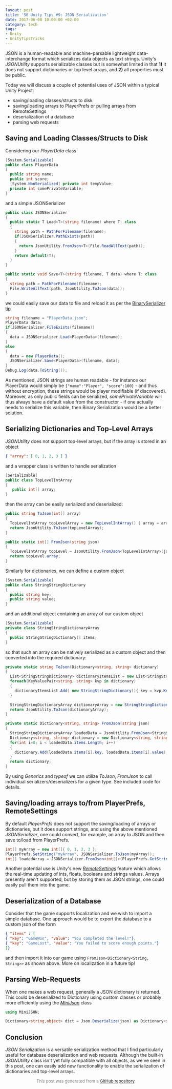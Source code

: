 ```yaml
---
layout: post
title: '50 Unity Tips #9: JSON Serialization'
date: 2017-06-08 10:00:00 +02:00
category: tech
tags:
- Unity
- UnityTipsTricks
---
```


JSON is a human-readable and machine-parsable lightweight data-interchange format which serializes data objects as text strings. Unity's *JSONUtility* supports serializable classes but is somewhat limited in that **1)** it does not support dictionaries or top level arrays, and **2)** all properties must be public. 

Today we will discuss a couple of potential uses of JSON within a typical Unity Project:
- saving/loading classes/structs to disk
- saving/loading arrays to PlayerPrefs or pulling arrays from RemoteSettings
- deserialization of a database
- parsing web requests

## Saving and Loading Classes/Structs to Disk

Considering our *PlayerData* class 

```C#
[System.Serializable]
public class PlayerData
{
  public string name;
  public int score;
  [System.NonSerialized] private int tempValue;
  private int somePrivateVariable;
}
```

and a simple JSONSerializer

```C#
public class JSONSerializer
{
  public static T Load<T>(string filename) where T: class
  {
    string path = PathForFilename(filename);
    if(JSONSerializer.PathExists(path))
    {
      return JsonUtility.FromJson<T>(File.ReadAllText(path));
    }
    return default(T);
  }
}

public static void Save<T>(string filename, T data) where T: class
{
  string path = PathForFilename(filename);
  File.WriteAllText(path, JsonUtility.ToJson(data));
}
```

we could easily save our data to file and reload it as per the [BinarySerializer tip](https://github.com/defuncart/50-unity-tips/tree/master/%2307-BinarySerialization)

```C#
string filename = "PlayerData.json";
PlayerData data;
if(JSONSerializer.FileExists(filename))
{
  data = JSONSerializer.Load<PlayerData>(filename);
}
else
{
  data = new PlayerData();
  JSONSerializer.Save<PlayerData>(filename, data);
}
Debug.Log(data.ToString());
```

As mentioned, JSON strings are human readable - for instance our PlayerData would simply be ```{"name":"Player", "score":100}``` - and thus without encryption, these strings would be player modifiable (if discovered). Moreover, as only public fields can be serialized, *somePrivateVariable* will thus always have a default value from the constructor - if one actually needs to serialize this variable, then Binary Serialization would be a better solution.

## Serializing Dictionaries and Top-Level Arrays

*JSONUtility* does not support top-level arrays, but if the array is stored in an object

```json
{ "array": [ 0, 1, 2, 3 ] }
```

and a wrapper class is written to handle serialization

```C#
[Serializable]
public class TopLevelIntArray
{
   public int[] array;
}
```

then the array can be easily serialized and deserialized:

```C#
public string ToJson(int[] array)
{
  TopLevelIntArray topLevelArray = new TopLevelIntArray() { array = array };
  return JsonUtility.ToJson(topLevelArray);
}

public static int[] FromJson(string json)
{
  TopLevelIntArray topLevel = JsonUtility.FromJson<TopLevelIntArray>(json);
  return topLevel.array;
}
```

Similarly for dictionaries, we can define a custom object

```C#
[System.Serializable]
public class StringStringDictionary
{
  public string key;
  public string value;
}
```

and an additional object containing an array of our custom object
   
```C#
[System.Serializable]
private class StringStringDictionaryArray
{
  public StringStringDictionary[] items;
}
```
   
so that such an array can be natively serialized as a custom object and then converted into the required dictionary:

```C#
private static string ToJson(Dictionary<string, string> dictionary)
{
  List<StringStringDictionary> dictionaryItemsList = new List<StringStringDictionary>();
  foreach(KeyValuePair<string, string> kvp in dictionary)
  {
    dictionaryItemsList.Add( new StringStringDictionary(){ key = kvp.Key, value = kvp.Value } );
  }

  StringStringDictionaryArray dictionaryArray = new StringStringDictionaryArray(){ items = dictionaryItemsList.ToArray() };
  return JsonUtility.ToJson(dictionaryArray);
}

private static Dictionary<string, string> FromJson(string json)
{
  StringStringDictionaryArray loadedData = JsonUtility.FromJson<StringStringDictionaryArray>(json);
  Dictionary<string, string> dictionary = new Dictionary<string, string>();
  for(int i=0; i < loadedData.items.Length; i++)
  {
    dictionary.Add(loadedData.items[i].key, loadedData.items[i].value);
  }
  return dictionary;
}
```

By using *Generics* and *typeof* we can utilize *ToJson*, *FromJson* to call individual serializers/deserializers for a given type. See included code for details.

## Saving/loading arrays to/from PlayerPrefs, RemoteSettings

By default *PlayerPrefs* does not support the saving/loading of arrays or dictionaries, but it does support strings, and using the above mentioned *JSONSerializer*, one could convert, for example, an array to JSON and then save to/load from PlayerPrefs.

```C#
int[] myArray = new int[]{ 0, 1, 2, 3 };
PlayerPrefs.SetString("myArray", JSONSerializer.ToJson(myArray));
int[] loadedArray = JSONSerializer.FromJson<int[]>(PlayerPrefs.GetString("myArray"));
```

Another potential use is Unity's new [*RemoteSettings*](https://blogs.unity3d.com/2017/06/02/introducing-remote-settings-update-your-game-in-an-instant/) feature which allows the real-time updating of ints, floats, booleans and strings values. Arrays presently aren't supported, but by storing them as JSON strings, one could easily pull them into the game.

## Deserialization of a Database

Consider that the game supports localization and we wish to import a simple database. One approach would be to export the database to a custom json of the form 

```json
{ "items" : [
{ "key": "GameWon", "value": "You completed the level!"},
{ "key": "GameLost", "value": "You failed to score enough points."}
]}
```

and then import it into our game using ```FromJson<Dictionary<String, String>>``` as shown above. More on localization in a future tip!

## Parsing Web-Requests

When one makes a web request, generally a JSON dictionary is returned. This could be deserialized to Dictionary using custom classes or probably more efficiently using the [*MiniJson*](https://gist.github.com/darktable/1411710) class

```C#
using MiniJSON;

Dictionary<string,object> dict = Json.Deserialize(json) as Dictionary<string,object>;
```

## Conclusion

*JSON Serialization* is a versatile serialization method that I find particularly useful for database deserialization and web requests. Although the built-in *JSONUtility* class isn't yet fully compatible with all objects, as we've seen in this post, one can easily add new functionality to enable the serialization of dictionaries and top-level arrays.

<p align="center"><font size="-1" color="#828282">This post was generated from a <a href="https://github.com/defuncart/50-unity-tips/tree/master/%2309-JSONSerialization">GitHub repository</a>.</font></p>
